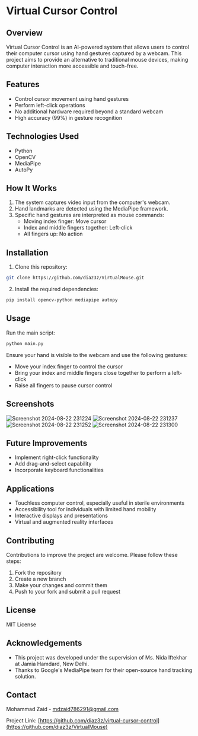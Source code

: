 # Virtual Cursor Control

## Overview

Virtual Cursor Control is an AI-powered system that allows users to control their computer cursor using hand gestures captured by a webcam. This project aims to provide an alternative to traditional mouse devices, making computer interaction more accessible and touch-free.

## Features

- Control cursor movement using hand gestures
- Perform left-click operations
- No additional hardware required beyond a standard webcam
- High accuracy (99%) in gesture recognition

## Technologies Used

- Python
- OpenCV
- MediaPipe
- AutoPy

## How It Works

1. The system captures video input from the computer's webcam.
2. Hand landmarks are detected using the MediaPipe framework.
3. Specific hand gestures are interpreted as mouse commands:
   - Moving index finger: Move cursor
   - Index and middle fingers together: Left-click
   - All fingers up: No action

## Installation

1. Clone this repository:


```bash
git clone https://github.com/diaz3z/VirtualMouse.git

```
2. Install the required dependencies:
```bash
pip install opencv-python mediapipe autopy

```
## Usage

Run the main script:
```bash
python main.py

```
Ensure your hand is visible to the webcam and use the following gestures:
- Move your index finger to control the cursor
- Bring your index and middle fingers close together to perform a left-click
- Raise all fingers to pause cursor control


## Screenshots
![Screenshot 2024-08-22 231224](https://github.com/user-attachments/assets/ecdcec3f-5211-4ea3-9e3e-2c1824e35b72)
![Screenshot 2024-08-22 231237](https://github.com/user-attachments/assets/04fa3f6a-622a-425e-8a30-5a3c70f7a331)
![Screenshot 2024-08-22 231252](https://github.com/user-attachments/assets/f0d56254-8605-4b82-9d63-adbf951a3c4a)
![Screenshot 2024-08-22 231300](https://github.com/user-attachments/assets/c66b2493-5244-48a4-a5fd-3389588df152)


## Future Improvements

- Implement right-click functionality
- Add drag-and-select capability
- Incorporate keyboard functionalities

## Applications

- Touchless computer control, especially useful in sterile environments
- Accessibility tool for individuals with limited hand mobility
- Interactive displays and presentations
- Virtual and augmented reality interfaces

## Contributing

Contributions to improve the project are welcome. Please follow these steps:

1. Fork the repository
2. Create a new branch
3. Make your changes and commit them
4. Push to your fork and submit a pull request

## License

MIT License

## Acknowledgements

- This project was developed under the supervision of Ms. Nida Iftekhar at Jamia Hamdard, New Delhi.
- Thanks to Google's MediaPipe team for their open-source hand tracking solution.

## Contact

Mohammad Zaid - mdzaid786291@gmail.com

Project Link: [https://github.com/diaz3z/virtual-cursor-control](https://github.com/diaz3z/VirtualMouse)

